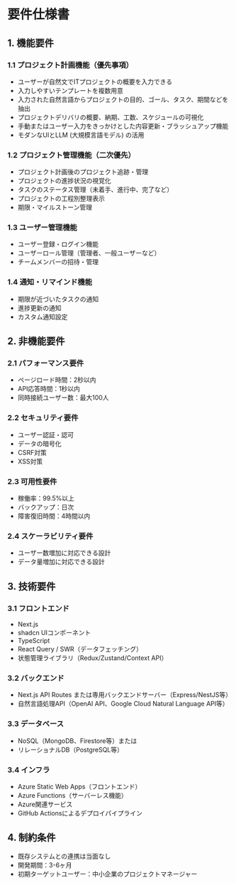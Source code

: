 # 要件仕様書

## 1. 機能要件

### 1.1 プロジェクト計画機能（優先事項）
- ユーザーが自然文でITプロジェクトの概要を入力できる
- 入力しやすいテンプレートを複数用意
- 入力された自然言語からプロジェクトの目的、ゴール、タスク、期間などを抽出
- プロジェクトデリバリの概要、納期、工数、スケジュールの可視化
- 手動またはユーザー入力をきっかけとした内容更新・ブラッシュアップ機能
- モダンなUIとLLM (大規模言語モデル) の活用

### 1.2 プロジェクト管理機能（二次優先）
- プロジェクト計画後のプロジェクト追跡・管理
- プロジェクトの進捗状況の視覚化
- タスクのステータス管理（未着手、進行中、完了など）
- プロジェクトの工程別整理表示
- 期限・マイルストーン管理

### 1.3 ユーザー管理機能
- ユーザー登録・ログイン機能
- ユーザーロール管理（管理者、一般ユーザーなど）
- チームメンバーの招待・管理

### 1.4 通知・リマインド機能
- 期限が近づいたタスクの通知
- 進捗更新の通知
- カスタム通知設定

## 2. 非機能要件

### 2.1 パフォーマンス要件
- ページロード時間：2秒以内
- API応答時間：1秒以内
- 同時接続ユーザー数：最大100人

### 2.2 セキュリティ要件
- ユーザー認証・認可
- データの暗号化
- CSRF対策
- XSS対策

### 2.3 可用性要件
- 稼働率：99.5%以上
- バックアップ：日次
- 障害復旧時間：4時間以内

### 2.4 スケーラビリティ要件
- ユーザー数増加に対応できる設計
- データ量増加に対応できる設計

## 3. 技術要件

### 3.1 フロントエンド
- Next.js
- shadcn UIコンポーネント
- TypeScript
- React Query / SWR（データフェッチング）
- 状態管理ライブラリ（Redux/Zustand/Context API）

### 3.2 バックエンド
- Next.js API Routes または専用バックエンドサーバー（Express/NestJS等）
- 自然言語処理API（OpenAI API、Google Cloud Natural Language API等）

### 3.3 データベース
- NoSQL（MongoDB、Firestore等）または
- リレーショナルDB（PostgreSQL等）

### 3.4 インフラ
- Azure Static Web Apps（フロントエンド）
- Azure Functions（サーバーレス機能）
- Azure関連サービス
- GitHub Actionsによるデプロイパイプライン

## 4. 制約条件
- 既存システムとの連携は当面なし
- 開発期間：3-6ヶ月
- 初期ターゲットユーザー：中小企業のプロジェクトマネージャー
